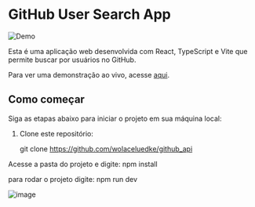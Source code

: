 # GitHub User Search App

![Demo](https://github.com/seu-usuario/seu-repositorio/blob/main/demo.gif)

Esta é uma aplicação web desenvolvida com React, TypeScript e Vite que permite buscar por usuários no GitHub.

Para ver uma demonstração ao vivo, acesse [aqui](https://github-api-gamma.vercel.app/).

## Como começar

Siga as etapas abaixo para iniciar o projeto em sua máquina local:

1. Clone este repositório:

   git clone https://github.com/wolaceluedke/github_api

Acesse a pasta do projeto e digite:
npm install

para rodar o projeto digite:
npm run dev

![image](https://github.com/wolaceluedke/github_api/assets/108240352/ba979fac-d399-485b-a529-01c400a9895e)
